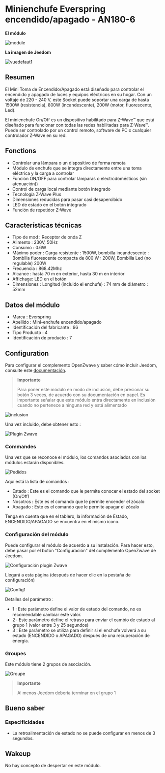 # Minienchufe Everspring encendido/apagado - AN180-6

**El módulo**

![module](images/everspring.AN180-6/module.jpg)

**La imagen de Jeedom**

![vuedefaut1](images/everspring.AN180-6/vuedefaut1.jpg)

## Resumen

El Mini Toma de Encendido/Apagado está diseñado para controlar el encendido y apagado de luces y equipos eléctricos en su hogar. Con un voltaje de 220 - 240 V, este Socket puede soportar una carga de hasta 1500W (resistencia), 800W (incandescente), 200W (motor, fluorescente, Led).

El minienchufe On/Off es un dispositivo habilitado para Z-Wave™ que está diseñado para funcionar con todas las redes habilitadas para Z-Wave™. Puede ser controlado por un control remoto, software de PC o cualquier controlador Z-Wave en su red.

## Fonctions

-   Controlar una lámpara o un dispositivo de forma remota
-   Módulo de enchufe que se integra directamente entre una toma eléctrica y la carga a controlar
-   Función ON/OFF para controlar lámparas o electrodomésticos (sin atenuación))
-   Control de carga local mediante botón integrado
-   Tecnología Z-Wave Plus
-   Dimensiones reducidas para pasar casi desapercibido
-   LED de estado en el botón integrado
-   Función de repetidor Z-Wave

## Características técnicas

-   Tipo de mod : Receptor de onda Z
-   Alimento : 230V, 50Hz
-   Consumo : 0.6W
-   Máximo poder : Carga resistente : 1500W, bombilla incandescente : Bombilla fluorescente compacta de 800 W : 200W, Bombilla Led (no regulable) 200W
-   Frecuencia : 868.42Mhz
-   Alcance : hasta 70 m en exterior, hasta 30 m en interior
-   Affichage: LED en el botón
-   Dimensiones : Longitud (incluido el enchufe) : 74 mm de diámetro : 52mm

## Datos del módulo

-   Marca : Everspring
-   Apellido : Mini-enchufe encendido/apagado
-   Identificación del fabricante : 96
-   Tipo Producto : 4
-   Identificación de producto : 7

## Configuration

Para configurar el complemento OpenZwave y saber cómo incluir Jeedom, consulte este [documentación](https://doc.jeedom.com/es_ES/plugins/automation%20protocol/openzwave/).

> **Importante**
>
> Para poner este módulo en modo de inclusión, debe presionar su botón 3 veces, de acuerdo con su documentación en papel. Es importante señalar que este módulo entra directamente en inclusión cuando no pertenece a ninguna red y está alimentado

![inclusion](images/everspring.AN180-6/inclusion.jpg)

Una vez incluido, debe obtener esto :

![Plugin Zwave](images/everspring.AN180-6/information.jpg)

### Commandes

Una vez que se reconoce el módulo, los comandos asociados con los módulos estarán disponibles.

![Pedidos](images/everspring.AN180-6/commandes.jpg)

Aquí está la lista de comandos :

-   Estado : Este es el comando que le permite conocer el estado del socket (On/Off)
-   Nosotros : Este es el comando que le permite encender el zócalo
-   Apagado : Este es el comando que le permite apagar el zócalo

Tenga en cuenta que en el tablero, la información de Estado, ENCENDIDO/APAGADO se encuentra en el mismo icono.

### Configuración del módulo

Puede configurar el módulo de acuerdo a su instalación. Para hacer esto, debe pasar por el botón "Configuración" del complemento OpenZwave de Jeedom.

![Configuración plugin Zwave](images/plugin/bouton_configuration.jpg)

Llegará a esta página (después de hacer clic en la pestaña de configuración)

![Config1](images/everspring.AN180-6/config1.jpg)

Detalles del parámetro :

-   1 : Este parámetro deﬁne el valor de estado del comando, no es recomendable cambiar este valor.
-   2 : Este parámetro define el retraso para enviar el cambio de estado al grupo 1 (valor entre 3 y 25 segundos)
-   3 : Este parámetro se utiliza para definir si el enchufe volverá a su estado (ENCENDIDO o APAGADO) después de una recuperación de energía.

### Groupes

Este módulo tiene 2 grupos de asociación.

![Groupe](images/everspring.AN180-6/groupe.jpg)

> **Importante**
>
> Al menos Jeedom debería terminar en el grupo 1

## Bueno saber

### Especificidades

-   La retroalimentación de estado no se puede configurar en menos de 3 segundos.

## Wakeup

No hay concepto de despertar en este módulo.
